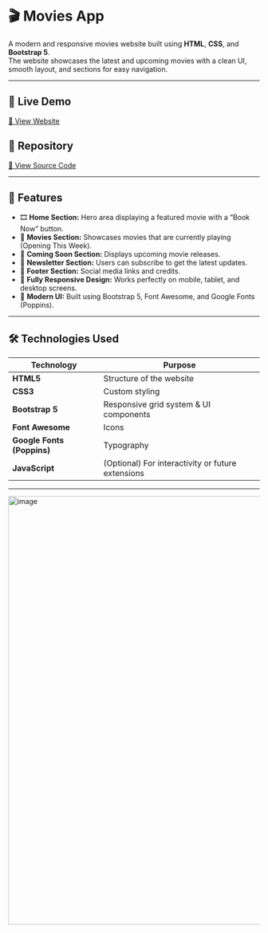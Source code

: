 # 🎬 Movies App

A modern and responsive movies website built using **HTML**, **CSS**, and **Bootstrap 5**.  
The website showcases the latest and upcoming movies with a clean UI, smooth layout, and sections for easy navigation.

---

## 🚀 Live Demo  
[🔗 View Website](https://moazahmed3.github.io/movies-app/)

## 📁 Repository  
[🔗 View Source Code](https://github.com/moazahmed3/movies-app)

---

## 🧠 Features

- 🎞️ **Home Section:** Hero area displaying a featured movie with a “Book Now” button.  
- 🍿 **Movies Section:** Showcases movies that are currently playing (Opening This Week).  
- 🎥 **Coming Soon Section:** Displays upcoming movie releases.  
- 📧 **Newsletter Section:** Users can subscribe to get the latest updates.  
- 🦶 **Footer Section:** Social media links and credits.  
- 📱 **Fully Responsive Design:** Works perfectly on mobile, tablet, and desktop screens.  
- 🎨 **Modern UI:** Built using Bootstrap 5, Font Awesome, and Google Fonts (Poppins).  

---

## 🛠️ Technologies Used

| Technology | Purpose |
|------------|---------|
| **HTML5**   | Structure of the website |
| **CSS3**    | Custom styling |
| **Bootstrap 5** | Responsive grid system & UI components |
| **Font Awesome** | Icons |
| **Google Fonts (Poppins)** | Typography |
| **JavaScript** | (Optional) For interactivity or future extensions |

---
<img width="1906" height="860" alt="image" src="https://github.com/user-attachments/assets/86427a2c-3f0a-4c44-8fca-b94c2ba129ed" />



